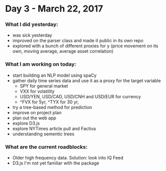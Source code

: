 # Day 3 - March 22, 2017

### What I did yesterday:
- was sick yesterday
- improved on the parser class and made it public in its own repo
- explored with a bunch of different proxies for y (price movement on its own, moving average, average asset correlation)

### What I am working on today:
- start building an NLP model using spaCy
- gather daily time series data and use it as a proxy for the target variable
	- SPY for general market
	- VXX for volatility
	- USD/YEN, USD/CAD, USD/CNH and USD/EUR for currency
	- ^FVX for 5yr, ^TYX for 30 yr, 
- try a tree-based method for prediction
- improve on project plan
- plan out the web app
- explore D3.js
- explore NYTimes article pull and Factiva
- understanding sementic trees

### What are the current roadblocks:
- Older high frequency data.  Solution: look into IQ Feed
- D3.js I'm not yet familiar with the package
